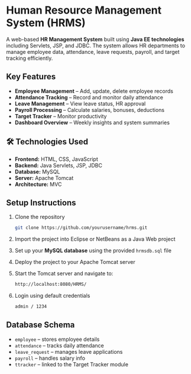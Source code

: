 
# Human Resource Management System (HRMS)

A  web-based **HR Management System** built using **Java EE technologies** including Servlets, JSP, and JDBC. The system allows HR departments to manage employee data, attendance, leave requests, payroll, and target tracking efficiently.

##  Key Features

-  **Employee Management** – Add, update, delete employee records  
-  **Attendance Tracking** – Record and monitor daily attendance  
-  **Leave Management** – View leave status, HR approval  
-  **Payroll Processing** – Calculate salaries, bonuses, deductions  
-  **Target Tracker** – Monitor productivity
-  **Dashboard Overview** – Weekly insights and system summaries  

## 🛠 Technologies Used

- **Frontend:** HTML, CSS, JavaScript
- **Backend:** Java Servlets, JSP, JDBC  
- **Database:** MySQL  
- **Server:** Apache Tomcat  
- **Architecture:** MVC


## Setup Instructions

1. Clone the repository  
   ```sh
   git clone https://github.com/yourusername/hrms.git

2. Import the project into Eclipse or NetBeans as a Java Web project

3. Set up your **MySQL database** using the provided `hrmsdb.sql` file

4. Deploy the project to your Apache Tomcat server

5. Start the Tomcat server and navigate to:  
   ```sh
   http://localhost:8080/HRMS/
6. Login using default credentials
   ```sh
   admin / 1234

## Database Schema

- `employee` – stores employee details  
- `attendance` – tracks daily attendance  
- `leave_request` – manages leave applications  
- `payroll` – handles salary info  
- `ttracker` – linked to the Target Tracker module


